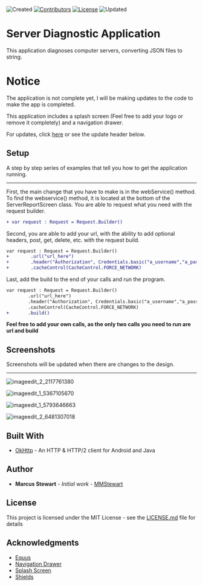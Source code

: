 ![Created](https://img.shields.io/badge/created-july%202018-brightgreen.svg)
[![Contributors](https://img.shields.io/badge/contributors-1-lightgrey.svg)](https://github.com/mmstewart/Server-Diagnostic-Application/graphs/contributors)
[![License](https://img.shields.io/packagist/l/doctrine/orm.svg)](https://github.com/mmstewart/Server-Diagnostic-Application/blob/master/LICENSE.md)
![Updated](https://img.shields.io/badge/updated-july%202018-yellow.svg)

# Server Diagnostic Application

This application diagnoses computer servers, converting JSON files to string.  

# Notice

The application is not complete yet, I will be making updates to the code to make the app is completed. 

This application includes a splash screen (Feel free to add your logo or remove it completely) and a navigation drawer.  

For updates, click [here](https://github.com/mmstewart/Server-Diagnostic-Application/blob/master/README.md#update) or see the update header below.

## Setup

A step by step series of examples that tell you how to get the application running.

---

First, the main change that you have to make is in the webService() method. To find the webservice() method, it is located at the bottom of the ServerReportScreen class. You are able to request what you need with the request builder.

```diff
+ var request : Request = Request.Builder()
```

Second, you are able to add your url, with the ability to add optional headers, post, get, delete, etc. with the request build.

```diff
var request : Request = Request.Builder()
+        .url("url_here")
+        .header("Authorization", Credentials.basic("a_username","a_password")
+        .cacheControl(CacheControl.FORCE_NETWORK)
```

Last, add the build to the end of your calls and run the program.

```diff
var request : Request = Request.Builder()
        .url("url_here")
        .header("Authorization", Credentials.basic("a_username","a_password")
        .cacheControl(CacheControl.FORCE_NETWORK)
+       .build()
```

**Feel free to add your own calls, as the only two calls you need to run are url and build**

## Screenshots

Screenshots will be updated when there are changes to the design.  

---

![imageedit_2_2117761380](https://user-images.githubusercontent.com/36175538/42836482-c69942ec-89c0-11e8-8822-745c391661ed.png)  

![imageedit_1_5367105670](https://user-images.githubusercontent.com/36175538/42836513-dd365490-89c0-11e8-9779-da377539ee7d.png)  

![imageedit_1_5793646663](https://user-images.githubusercontent.com/36175538/42836515-dfc949ec-89c0-11e8-84b2-fa61eaff2632.png)  

![imageedit_2_6481307018](https://user-images.githubusercontent.com/36175538/42957470-66b2601e-8b48-11e8-86a7-807c4be27587.png)

## Built With

* [OkHttp](http://square.github.io/okhttp/) - An HTTP & HTTP/2 client for Android and Java

## Author

* **Marcus Stewart** - *Initial work* - [MMStewart](https://github.com/mmstewart)

## License

This project is licensed under the MIT License - see the [LICENSE.md](LICENSE.md) file for details

## Acknowledgments

* [Equus](https://www.equuscs.com/)
* [Navigation Drawer](https://www.youtube.com/watch?v=AS92bq3XxkA)
* [Splash Screen](https://www.youtube.com/watch?v=jXtof6OUtcE&t=137s)
* [Shields](https://shields.io/)
